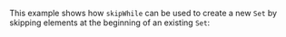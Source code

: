 This example shows how `skipWhile` can be used to create a new `Set` by skipping elements at the beginning of an existing `Set`:

